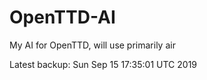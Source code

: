 # OpenTTD-AI
My AI for OpenTTD, will use primarily air

Latest backup: Sun Sep 15 17:35:01 UTC 2019
